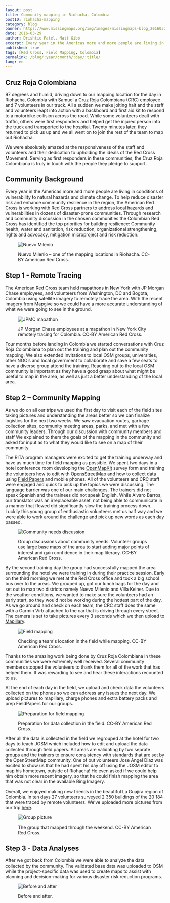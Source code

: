 ```yaml
---
layout: post
title: Community mapping in Riohacha, Colombia
postID: riohacha-mapping
category: blog
banner: https://www.missingmaps.org/img/images/missingmaps-blog_20160329_banner.jpg
date: 2016-03-29
author: Drishtie Patel, Matt Gibb
excerpt: Every year in the Americas more and more people are living in conditions of vulnerability to natural hazards and climate change. To help reduce disaster risk and enhance community resilience in the region, the American Red Cross is working with Red Cross partners like the Colombian Red Cross to address local hazards and vulnerabilities in dozens of disaster-prone communities.
published: true
tags: [Red Cross, Field Mapping, Colombia]
permalink: /blog/:year/:month/:day/:title/
lang: en
---
```


## Cruz Roja Colombiana

97 degrees and humid, driving down to our mapping location for the day in Riohacha, Colombia with Samuel a Cruz Roja Colombiana (CRC) employee and 7 volunteers in our truck. All a sudden we make jolting halt and the staff and volunteers leapt into action with a backboard and first aid kit to respond to a motorbike collision across the road. While some volunteers dealt with traffic, others were first responders and helped get the injured person into the truck and transported to the hospital. Twenty minutes later, they returned to pick us up and we all went on to join the rest of the team to map out Riohacha.

We were absolutely amazed at the responsiveness of the staff and volunteers and their dedication to upholding the ideals of the Red Cross Movement. Serving as first responders in these communities, the Cruz Roja Colombiana is truly in touch with the people they pledge to support.

## Community Background

Every year in the Americas more and more people are living in conditions of vulnerability to natural hazards and climate change. To help reduce disaster risk and enhance community resilience in the region, the American Red Cross is working with Red Cross partners to address local hazards and vulnerabilities in dozens of disaster-prone communities. Through research and community discussion in the chosen communities the Colombian Red Cross has identified the top priorities for building resilience: Community health, water and sanitation, risk reduction, organizational strengthening, rights and advocacy, mitigation microproject and risk reduction.

<figure>
<img src="https://www.missingmaps.org/img/images/missingmaps-blog_20160329_Nuevo-Milenio.jpg" alt="Nuevo Milenio">
<p class="caption">Nuevo Milenio – one of the mapping locations in Riohacha. CC-BY American Red Cross.</p>
</figure>

## Step 1 - Remote Tracing

The American Red Cross team held mapathons in New York with JP Morgan Chase employees, and volunteers from Washington, DC and Bogota, Colombia using satellite imagery to remotely trace the area. With the recent imagery from Mapgive so we could have a more accurate understanding of what we were going to see in the ground.

<figure>
<img src="https://www.missingmaps.org/img/images/missingmaps-blog_20160329_JPMC-mapathon.jpg" alt="JPMC mapathon">
<p class="caption"> JP Morgan Chase employees at a mapathon in New York City remotely tracing for Colombia. CC-BY American Red Cross.</p>
</figure>

Four months before landing in Colombia we started conversations with Cruz Roja Colombiana to plan out the training and plan out the community mapping. We also extended invitations to local OSM groups, universities, other NGO’s and local government to collaborate and save a few seats to have a diverse group attend the training. Reaching out to the local OSM community is important as they have a good grasp about what might be useful to map in the area, as well as just a better understanding of the local area.

## Step 2 – Community Mapping

As we do on all our trips we used the first day to visit each of the field sites taking pictures and understanding the areas better so we can finalize logistics for the next two weeks. We saw evacuation routes, garbage collection sites, community meeting areas, parks, and met with a few community leaders. Through our discussion with community members and staff We explained to them the goals of the mapping in the community and asked for input as to what they would like to see on a map of their community.

The RITA program managers were excited to get the training underway and have as much time for field mapping as possible. We spent two days in a hotel conference room developing the [OpenMapKit](http://openmapkit.org/) survey form and training the volunteers how to edit with [OpensStreetMap](http://www.openstreetmap.org/) and how to collect data using [Field Papers](http://fieldpapers.org/) and mobile phones. All of the volunteers and CRC staff were engaged and quick to pick up the topics we were discussing. The language barrier was one of our main challenges. The trainers did not speak Spanish and the trainees did not speak English. While Alvaro Barros, our translator was an irreplaceable asset, not being able to communicate in a manner that flowed did significantly slow the training process down. Luckily this young group of enthusiastic volunteers met us half way and we were able to work around the challenge and pick up new words as each day passed.

<figure>
<img src="https://www.missingmaps.org/img/images/missingmaps-blog_20160329_community-needs.jpg" alt="Community needs discussion">
<p class="caption">Group discussions about community needs. Volunteer groups use large base maps of the area to start adding major points of interest and gain confidence in their map literacy. CC-BY American Red Cross.</p>
</figure>

By the second training day the group had successfully mapped the area surrounding the hotel we were training in during their practice session. Early on the third morning we met at the Red Cross office and took a big school bus over to the areas. We grouped up, got our lunch bags for the day and set out to map two districts namely Nuevo Milenio and Villa Keiner. Due to the weather conditions, we wanted to make sure the volunteers had an early start, so they would not be working during the hottest part of the day. As we go around and check on each team, the CRC staff does the same with a Garmin Virb attached to the car that is driving through every street. The camera is set to take pictures every 3 seconds which we then upload to [Mapillary](https://www.mapillary.com/map).

<figure>
<img src="https://www.missingmaps.org/img/images/missingmaps-blog_20160329_checking-location.jpg" alt="Field mapping">
<p class="caption">Checking a team's location in the field while mapping. CC-BY American Red Cross.</p>
</figure>

Thanks to the amazing work being done by Cruz Roja Colombiana in these communities we were extremely well received. Several community members stopped the volunteers to thank them for all of the work that has helped them. It was rewarding to see and hear these interactions recounted to us.

At the end of each day in the field, we upload and check data the volunteers collected on the phones so we can address any issues the next day. We upload pictures to mapillary, charge phones and extra battery packs and prep FieldPapers for our groups.

<figure>
<img src="https://www.missingmaps.org/img/images/missingmaps-blog_20160329_prep.jpg" alt="Preparation for field mapping">
<p class="caption">Preparation for data collection in the field. CC-BY American Red Cross.</p>
</figure>

After all the data is collected in the field we regrouped at the hotel for two days to teach JOSM which included how to edit and upload the data collected through field papers. All areas are validating by two seprate groups and the trainers to ensure consistency with standards that are set by the OpenStreetMap community. One of out volunteers Jose Angel Diaz was excited to show us that he had spent his day off using the JOSM editor to map his hometown, outside of Riohacha! He even asked if we could help him obtain more recent imagery, so that he could finish mapping the area that was not clear in the available Bing Imagery.

Overall, we enjoyed making new friends in the beautiful La Guajira region of Colombia. In ten days 27 volunteers surveyed 2 350 buildings of the 20 184 that were traced by remote volunteers. We’ve uploaded more pictures from our trip [here](https://www.flickr.com/photos/126636925@N06/sets/72157664879747280).

<figure>
<img src="https://www.missingmaps.org/img/images/missingmaps-blog_20160329_group-picture.jpg" alt="Group picture">
<p class="caption">The group that mapped through the weekend. CC-BY American Red Cross.</p>
</figure>

## Step 3 - Data Analyses

After we got back from Colombia we were able to analyze the data collected by the community. The validated base data was uploaded to OSM while the project-specific data was used to create maps to assist with planning and decision-making for various disaster risk reduction programs.

<figure>
<img src="https://www.missingmaps.org/img/images/missingmaps-blog_20160329_before-after.jpg" alt="Before and after">
<p class="caption">Before and after.</p>
</figure>
